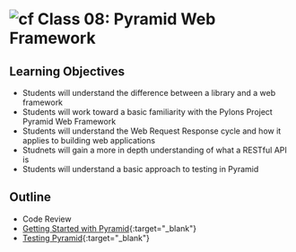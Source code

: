 # ![cf](http://i.imgur.com/7v5ASc8.png) Class 08: Pyramid Web Framework

## Learning Objectives

- Students will understand the difference between a library and a web framework
- Students will work toward a basic familiarity with the Pylons Project Pyramid Web Framework
- Students will understand the Web Request Response cycle and how it applies to building web applications
- Studnets will gain a more in depth understanding of what a RESTful API is
- Students will understand a basic approach to testing in Pyramid

## Outline

- Code Review
- [Getting Started with Pyramid]{:target="_blank"}
- [Testing Pyramid]{:target="_blank"}

<!-- links -->
[Getting Started with Pyramid]: ./notes/pyramid.md
[Testing Pyramid]: ./notes/testing.md


